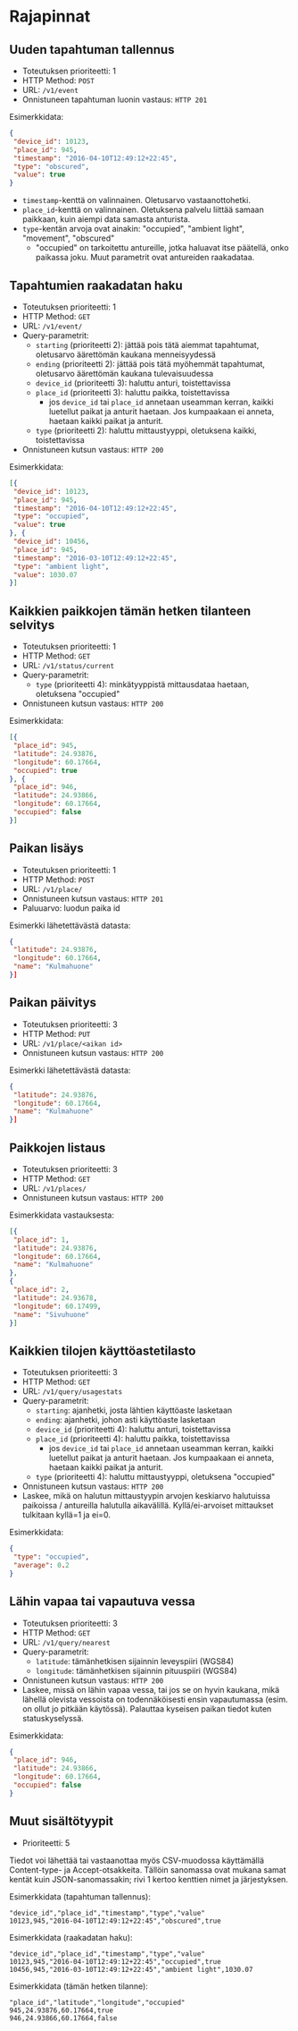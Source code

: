 # Rajapinnat

## Uuden tapahtuman tallennus

* Toteutuksen prioriteetti: 1
* HTTP Method: `POST`
* URL: `/v1/event`
* Onnistuneen tapahtuman luonin vastaus: `HTTP 201`

Esimerkkidata:
```JSON
{
 "device_id": 10123,
 "place_id": 945,
 "timestamp": "2016-04-10T12:49:12+22:45",
 "type": "obscured",
 "value": true
}
```

* `timestamp`-kenttä on valinnainen.  Oletusarvo vastaanottohetki.
* `place_id`-kenttä on valinnainen.  Oletuksena palvelu liittää samaan
  paikkaan, kuin aiempi data samasta anturista.
* `type`-kentän arvoja ovat ainakin: "occupied", "ambient light",
  "movement", "obscured"
  * "occupied" on tarkoitettu antureille, jotka haluavat itse päätellä,
    onko paikassa joku.  Muut parametrit ovat antureiden raakadataa.

## Tapahtumien raakadatan haku

* Toteutuksen prioriteetti: 1
* HTTP Method: `GET`
* URL: `/v1/event/`
* Query-parametrit:
  * `starting` (prioriteetti 2): jättää pois tätä aiemmat tapahtumat,
    oletusarvo äärettömän kaukana menneisyydessä
  * `ending` (prioriteetti 2): jättää pois tätä myöhemmät tapahtumat,
    oletusarvo äärettömän kaukana tulevaisuudessa
  * `device_id` (prioriteetti 3): haluttu anturi, toistettavissa
  * `place_id` (prioriteetti 3): haluttu paikka, toistettavissa
    * jos `device_id` tai `place_id` annetaan useamman kerran, kaikki
      luetellut paikat ja anturit haetaan.  Jos kumpaakaan ei anneta,
      haetaan kaikki paikat ja anturit.
  * `type` (prioriteetti 2): haluttu mittaustyyppi, oletuksena kaikki,
    toistettavissa
* Onnistuneen kutsun vastaus: `HTTP 200`

Esimerkkidata:
```JSON
[{
 "device_id": 10123,
 "place_id": 945,
 "timestamp": "2016-04-10T12:49:12+22:45",
 "type": "occupied",
 "value": true
}, {
 "device_id": 10456,
 "place_id": 945,
 "timestamp": "2016-03-10T12:49:12+22:45",
 "type": "ambient light",
 "value": 1030.07
}]
```

## Kaikkien paikkojen tämän hetken tilanteen selvitys

* Toteutuksen prioriteetti: 1
* HTTP Method: `GET`
* URL: `/v1/status/current`
* Query-parametrit:
  * `type` (prioriteetti 4): minkätyyppistä mittausdataa haetaan,
    oletuksena "occupied"
* Onnistuneen kutsun vastaus: `HTTP 200`

Esimerkkidata:
```JSON
[{
 "place_id": 945,
 "latitude": 24.93876,
 "longitude": 60.17664,
 "occupied": true
}, {
 "place_id": 946,
 "latitude": 24.93866,
 "longitude": 60.17664,
 "occupied": false
}]
```

## Paikan lisäys

* Toteutuksen prioriteetti: 1
* HTTP Method: `POST`
* URL: `/v1/place/`
* Onnistuneen kutsun vastaus: `HTTP 201`
* Paluuarvo: luodun paika id

Esimerkki lähetettävästä datasta:
```JSON
{
 "latitude": 24.93876,
 "longitude": 60.17664,
 "name": "Kulmahuone"
}]
```

## Paikan päivitys

* Toteutuksen prioriteetti: 3
* HTTP Method: `PUT`
* URL: `/v1/place/<aikan id>`
* Onnistuneen kutsun vastaus: `HTTP 200`

Esimerkki lähetettävästä datasta:
```JSON
{
 "latitude": 24.93876,
 "longitude": 60.17664,
 "name": "Kulmahuone"
}]
```

## Paikkojen listaus

* Toteutuksen prioriteetti: 3
* HTTP Method: `GET`
* URL: `/v1/places/`
* Onnistuneen kutsun vastaus: `HTTP 200`

Esimerkkidata vastauksesta:
```JSON
[{
 "place_id": 1,
 "latitude": 24.93876,
 "longitude": 60.17664,
 "name": "Kulmahuone"
},
{
 "place_id": 2,
 "latitude": 24.93678,
 "longitude": 60.17499,
 "name": "Sivuhuone"
}]
```

## Kaikkien tilojen käyttöastetilasto

* Toteutuksen prioriteetti: 3
* HTTP Method:  `GET`
* URL: `/v1/query/usagestats`
* Query-parametrit:
  * `starting`: ajanhetki, josta lähtien käyttöaste lasketaan
  * `ending`: ajanhetki, johon asti käyttöaste lasketaan
  * `device_id` (prioriteetti 4): haluttu anturi, toistettavissa
  * `place_id` (prioriteetti 4): haluttu paikka, toistettavissa
    * jos `device_id` tai `place_id` annetaan useamman kerran, kaikki
      luetellut paikat ja anturit haetaan.  Jos kumpaakaan ei anneta,
      haetaan kaikki paikat ja anturit.
  * `type` (prioriteetti 4): haluttu mittaustyyppi, oletuksena "occupied"
* Onnistuneen kutsun vastaus: `HTTP 200`
* Laskee, mikä on halutun mittaustyypin arvojen keskiarvo halutuissa
  paikoissa / antureilla halutulla aikavälillä.  Kyllä/ei-arvoiset
  mittaukset tulkitaan kyllä=1 ja ei=0.

Esimerkkidata:
```JSON
{
 "type": "occupied",
 "average": 0.2
}
```

## Lähin vapaa tai vapautuva vessa

* Toteutuksen prioriteetti: 3
* HTTP Method: `GET`
* URL: `/v1/query/nearest`
* Query-parametrit:
  * `latitude`: tämänhetkisen sijainnin leveyspiiri (WGS84)
  * `longitude`: tämänhetkisen sijainnin pituuspiiri (WGS84)
* Onnistuneen kutsun vastaus: `HTTP 200`
* Laskee, missä on lähin vapaa vessa, tai jos se on hyvin kaukana, mikä
  lähellä olevista vessoista on todennäköisesti ensin vapautumassa
  (esim. on ollut jo pitkään käytössä).  Palauttaa kyseisen paikan
  tiedot kuten statuskyselyssä.

Esimerkkidata:
```JSON
{
 "place_id": 946,
 "latitude": 24.93866,
 "longitude": 60.17664,
 "occupied": false
}
```

## Muut sisältötyypit

* Prioriteetti: 5

Tiedot voi lähettää tai vastaanottaa myös CSV-muodossa käyttämällä
Content-type- ja Accept-otsakkeita.  Tällöin sanomassa ovat mukana samat
kentät kuin JSON-sanomassakin; rivi 1 kertoo kenttien nimet ja
järjestyksen.

Esimerkkidata (tapahtuman tallennus):
```CSV
"device_id","place_id","timestamp","type","value"
10123,945,"2016-04-10T12:49:12+22:45","obscured",true
```

Esimerkkidata (raakadatan haku):
```CSV
"device_id","place_id","timestamp","type","value"
10123,945,"2016-04-10T12:49:12+22:45","occupied",true
10456,945,"2016-03-10T12:49:12+22:45","ambient light",1030.07
```

Esimerkkidata (tämän hetken tilanne):
```CSV
"place_id","latitude","longitude","occupied"
945,24.93876,60.17664,true
946,24.93866,60.17664,false
```

